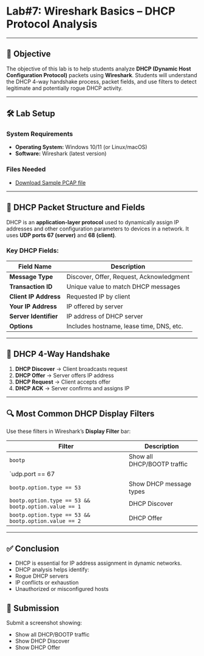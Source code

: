 # **Lab#7: Wireshark Basics – DHCP Protocol Analysis**

---

## 🎯 **Objective**  
The objective of this lab is to help students analyze **DHCP (Dynamic Host Configuration Protocol)** packets using **Wireshark**. Students will understand the DHCP 4-way handshake process, packet fields, and use filters to detect legitimate and potentially rogue DHCP activity.

---

## 🛠️ **Lab Setup**

### **System Requirements**
- **Operating System:** Windows 10/11 (or Linux/macOS)
- **Software:** Wireshark (latest version)

### **Files Needed**
- [Download Sample PCAP file](https://github.com/0xrajneesh/90-Days-SOC-Challenge-Beginner/raw/refs/heads/main/Protocol_Analysis_pcap.pcapng)

---

## 📘 **DHCP Packet Structure and Fields**

DHCP is an **application-layer protocol** used to dynamically assign IP addresses and other configuration parameters to devices in a network. It uses **UDP ports 67 (server)** and **68 (client)**.

### **Key DHCP Fields:**

| Field Name            | Description                                 |
|------------------------|---------------------------------------------|
| **Message Type**       | Discover, Offer, Request, Acknowledgment    |
| **Transaction ID**     | Unique value to match DHCP messages         |
| **Client IP Address**  | Requested IP by client                      |
| **Your IP Address**    | IP offered by server                        |
| **Server Identifier**  | IP address of DHCP server                   |
| **Options**            | Includes hostname, lease time, DNS, etc.    |

---

## 🔄 **DHCP 4-Way Handshake**

1. **DHCP Discover** → Client broadcasts request  
2. **DHCP Offer** → Server offers IP address  
3. **DHCP Request** → Client accepts offer  
4. **DHCP ACK** → Server confirms and assigns IP  

---

## 🔍 **Most Common DHCP Display Filters**

Use these filters in Wireshark’s **Display Filter** bar:

| Filter                         | Description                          |
|--------------------------------|--------------------------------------|
| `bootp`                        | Show all DHCP/BOOTP traffic          |
| `udp.port == 67 || udp.port == 68` | DHCP traffic by port           |
| `bootp.option.type == 53`      | Show DHCP message types              |
| `bootp.option.type == 53 && bootp.option.value == 1` | DHCP Discover |
| `bootp.option.type == 53 && bootp.option.value == 2` | DHCP Offer    |

---

## ✅ Conclusion
- DHCP is essential for IP address assignment in dynamic networks.
- DHCP analysis helps identify:
 - Rogue DHCP servers
 - IP conflicts or exhaustion
 - Unauthorized or misconfigured hosts

## 📸 Submission
Submit a screenshot showing:
- Show all DHCP/BOOTP traffic
- Show  DHCP Discover
- Show DHCP Offer
